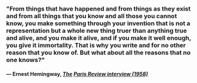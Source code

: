 ### "From things that have happened and from things as they exist and from all things that you know and all those you cannot know, you make something through your invention that is not a representation but a whole new thing truer than anything true and alive, and you make it alive, and if you make it well enough, you give it immortality. That is why you write and for no other reason that you know of. But what about all the reasons that no one knows?"

#### — Ernest Hemingway, _[The](https://londonwriterssalon.us4.list-manage.com/track/click?u=8b047263967451488070a8ad0&id=ea89490ad9&e=bc5cbc9b90)_ [](https://londonwriterssalon.us4.list-manage.com/track/click?u=8b047263967451488070a8ad0&id=4364f3b9a7&e=bc5cbc9b90) _[Paris Review interview (1958)](https://londonwriterssalon.us4.list-manage.com/track/click?u=8b047263967451488070a8ad0&id=174e25ee81&e=bc5cbc9b90)_